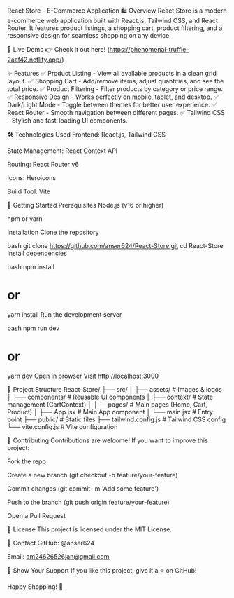 React Store - E-Commerce Application 🛍️
Overview
React Store is a modern e-commerce web application built with React.js, Tailwind CSS, and React Router. It features product listings, a shopping cart, product filtering, and a responsive design for seamless shopping on any device.

🔗 Live Demo
👉 Check it out here! (https://phenomenal-truffle-2aaf42.netlify.app/)

✨ Features
✅ Product Listing - View all available products in a clean grid layout.
✅ Shopping Cart - Add/remove items, adjust quantities, and see the total price.
✅ Product Filtering - Filter products by category or price range.
✅ Responsive Design - Works perfectly on mobile, tablet, and desktop.
✅ Dark/Light Mode - Toggle between themes for better user experience.
✅ React Router - Smooth navigation between different pages.
✅ Tailwind CSS - Stylish and fast-loading UI components.

🛠️ Technologies Used
Frontend: React.js, Tailwind CSS

State Management: React Context API

Routing: React Router v6

Icons: Heroicons

Build Tool: Vite

🚀 Getting Started
Prerequisites
Node.js (v16 or higher)

npm or yarn

Installation
Clone the repository

bash
git clone https://github.com/anser624/React-Store.git
cd React-Store
Install dependencies

bash
npm install
# or
yarn install
Run the development server

bash
npm run dev
# or
yarn dev
Open in browser
Visit http://localhost:3000

📂 Project Structure
React-Store/
├── src/
│   ├── assets/          # Images & logos
│   ├── components/      # Reusable UI components
│   ├── context/         # State management (CartContext)
│   ├── pages/           # Main pages (Home, Cart, Product)
│   ├── App.jsx          # Main App component
│   └── main.jsx         # Entry point
├── public/              # Static files
├── tailwind.config.js   # Tailwind CSS config
└── vite.config.js       # Vite configuration

🤝 Contributing
Contributions are welcome! If you want to improve this project:

Fork the repo

Create a new branch (git checkout -b feature/your-feature)

Commit changes (git commit -m 'Add some feature')

Push to the branch (git push origin feature/your-feature)

Open a Pull Request

📜 License
This project is licensed under the MIT License.

💬 Contact
GitHub: @anser624

Email: am24626526jan@gmail.com

🌟 Show Your Support
If you like this project, give it a ⭐ on GitHub!

Happy Shopping! 🚀

